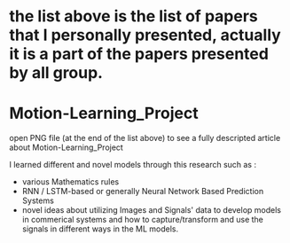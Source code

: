 # the list above is the list of papers that I personally presented, actually it is a part of the papers presented by all group.

# Motion-Learning_Project
open PNG file (at the end of the list above) to see a fully descripted article about Motion-Learning_Project

I learned different and novel models through this research such as :
- various Mathematics rules 
- RNN / LSTM-based or generally Neural Network Based Prediction Systems
- novel ideas about utilizing Images and Signals' data to develop models in commerical systems and how to capture/transform and use the signals in different ways in the ML models.
